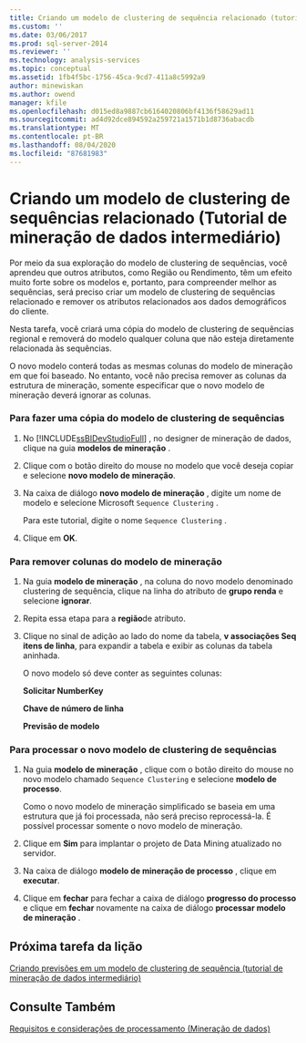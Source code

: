 ```yaml
---
title: Criando um modelo de clustering de sequência relacionado (tutorial de mineração de dados intermediário) | Microsoft Docs
ms.custom: ''
ms.date: 03/06/2017
ms.prod: sql-server-2014
ms.reviewer: ''
ms.technology: analysis-services
ms.topic: conceptual
ms.assetid: 1fb4f5bc-1756-45ca-9cd7-411a8c5992a9
author: minewiskan
ms.author: owend
manager: kfile
ms.openlocfilehash: d015ed8a9887cb6164020806bf4136f58629ad11
ms.sourcegitcommit: ad4d92dce894592a259721a1571b1d8736abacdb
ms.translationtype: MT
ms.contentlocale: pt-BR
ms.lasthandoff: 08/04/2020
ms.locfileid: "87681983"
---
```

# <a name="creating-a-related-sequence-clustering-model-intermediate-data-mining-tutorial"></a>Criando um modelo de clustering de sequências relacionado (Tutorial de mineração de dados intermediário)
  Por meio da sua exploração do modelo de clustering de sequências, você aprendeu que outros atributos, como Região ou Rendimento, têm um efeito muito forte sobre os modelos e, portanto, para compreender melhor as sequências, será preciso criar um modelo de clustering de sequências relacionado e remover os atributos relacionados aos dados demográficos do cliente.  
  
 Nesta tarefa, você criará uma cópia do modelo de clustering de sequências regional e removerá do modelo qualquer coluna que não esteja diretamente relacionada às sequências.  
  
 O novo modelo conterá todas as mesmas colunas do modelo de mineração em que foi baseado. No entanto, você não precisa remover as colunas da estrutura de mineração, somente especificar que o novo modelo de mineração deverá ignorar as colunas.  
  
### <a name="to-make-a-copy-of-the-sequence-clustering-model"></a>Para fazer uma cópia do modelo de clustering de sequências  
  
1.  No [!INCLUDE[ssBIDevStudioFull](../includes/ssbidevstudiofull-md.md)] , no designer de mineração de dados, clique na guia **modelos de mineração** .  
  
2.  Clique com o botão direito do mouse no modelo que você deseja copiar e selecione **novo modelo de mineração**.  
  
3.  Na caixa de diálogo **novo modelo de mineração** , digite um nome de modelo e selecione Microsoft `Sequence Clustering` .  
  
     Para este tutorial, digite o nome `Sequence Clustering` .  
  
4.  Clique em **OK**.  
  
### <a name="to-remove-columns-from-the-mining-model"></a>Para remover colunas do modelo de mineração  
  
1.  Na guia **modelo de mineração** , na coluna do novo modelo denominado clustering de sequência, clique na linha do atributo de **grupo renda** e selecione **ignorar**.  
  
2.  Repita essa etapa para a **região**de atributo.  
  
3.  Clique no sinal de adição ao lado do nome da tabela, **v associações Seq itens de linha**, para expandir a tabela e exibir as colunas da tabela aninhada.  
  
     O novo modelo só deve conter as seguintes colunas:  
  
     **Solicitar NumberKey**  
  
     **Chave de número de linha**  
  
     **Previsão de modelo**  
  
### <a name="to-process-the-new-sequence-clustering-model"></a>Para processar o novo modelo de clustering de sequências  
  
1.  Na guia **modelo de mineração** , clique com o botão direito do mouse no novo modelo chamado `Sequence Clustering` e selecione **modelo de processo**.  
  
     Como o novo modelo de mineração simplificado se baseia em uma estrutura que já foi processada, não será preciso reprocessá-la. É possível processar somente o novo modelo de mineração.  
  
2.  Clique em **Sim** para implantar o projeto de Data Mining atualizado no servidor.  
  
3.  Na caixa de diálogo **modelo de mineração de processo** , clique em **executar**.  
  
4.  Clique em **fechar** para fechar a caixa de diálogo **progresso do processo** e clique em **fechar** novamente na caixa de diálogo **processar modelo de mineração** .  
  
## <a name="next-task-in-lesson"></a>Próxima tarefa da lição  
 [Criando previsões em um modelo de clustering de sequência &#40;tutorial de mineração de dados intermediário&#41;](../../2014/tutorials/create-predictions-on-model-intermediate-data-mining-tutorial.md)  
  
## <a name="see-also"></a>Consulte Também  
 [Requisitos e considerações de processamento &#40;Mineração de dados&#41;](../../2014/analysis-services/data-mining/processing-requirements-and-considerations-data-mining.md)  
  
  
